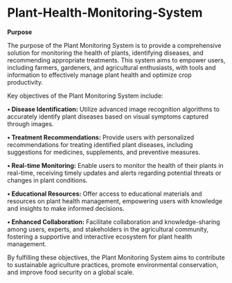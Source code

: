 # Plant-Health-Monitoring-System

**Purpose**

The purpose of the Plant Monitoring System is to provide a comprehensive solution for monitoring the health of plants, identifying diseases, and recommending appropriate treatments. This system aims to empower users, including farmers, gardeners, and agricultural enthusiasts, with tools and information to effectively manage plant health and optimize crop productivity.

Key objectives of the Plant Monitoring System include:

**•	Disease Identification:** Utilize advanced image recognition algorithms to accurately identify plant diseases based on visual symptoms captured through images.

**•	Treatment Recommendations:** Provide users with personalized recommendations for treating identified plant diseases, including suggestions for medicines, supplements, and preventive measures.

**•	Real-time Monitoring:** Enable users to monitor the health of their plants in real-time, receiving timely updates and alerts regarding potential threats or changes in plant conditions.

**•	Educational Resources:** Offer access to educational materials and resources on plant health management, empowering users with knowledge and insights to make informed decisions.

**•	Enhanced Collaboration:** Facilitate collaboration and knowledge-sharing among users, experts, and stakeholders in the agricultural community, fostering a supportive and interactive ecosystem for plant health management.

By fulfilling these objectives, the Plant Monitoring System aims to contribute to sustainable agriculture practices, promote environmental conservation, and improve food security on a global scale.
